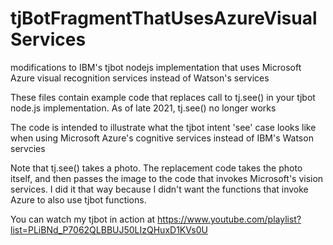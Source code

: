 # tjBotFragmentThatUsesAzureVisualServices
modifications to IBM's tjbot nodejs implementation that uses Microsoft Azure visual recognition services instead of Watson's services 

These files contain example code that replaces call to tj.see() in your tjbot node.js implementation. 
   As of late 2021, tj.see() no longer works

   The code is intended to illustrate what the tjbot intent 'see' case looks like when using Microsoft Azure's cognitive services instead of IBM's Watson servcies
 
   Note that tj.see() takes a photo.  The replacement code takes the photo itself, and then passes the image to the code that invokes 
     Microsoft's vision services.  I did it that way because I didn't want the functions that invoke Azure to also use tjbot functions.

   You can watch my tjbot in action at https://www.youtube.com/playlist?list=PLiBNd_P7062QLBBUJ50LIzQHuxD1KVs0U  

